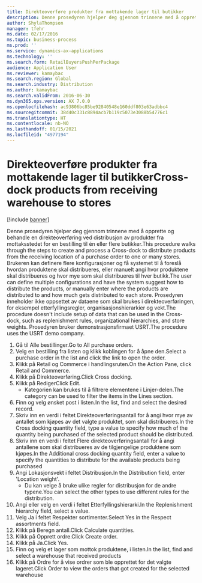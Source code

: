```yaml
---
title: Direkteoverføre produkter fra mottakende lager til butikker
description: Denne prosedyren hjelper deg gjennom trinnene med å opprette og behandle en direkteoverføring ved distribusjon av produkter fra mottaksstedet for en bestilling til én eller flere butikker.
author: ShylaThompson
manager: tfehr
ms.date: 02/17/2016
ms.topic: business-process
ms.prod: ''
ms.service: dynamics-ax-applications
ms.technology: ''
ms.search.form: RetailBuyersPushPerPackage
audience: Application User
ms.reviewer: kamaybac
ms.search.region: Global
ms.search.industry: Distribution
ms.author: kamaybac
ms.search.validFrom: 2016-06-30
ms.dyn365.ops.version: AX 7.0.0
ms.openlocfilehash: ac93806bc85be92840548e160ddf803e63adbbc4
ms.sourcegitcommit: 38d40c331c8894acb7b119c5073e3088b54776c1
ms.translationtype: HT
ms.contentlocale: nb-NO
ms.lasthandoff: 01/15/2021
ms.locfileid: "4977194"
---
```

# <a name="cross-dock-products-from-receiving-warehouse-to-stores"></a><span data-ttu-id="84f92-103">Direkteoverføre produkter fra mottakende lager til butikker</span><span class="sxs-lookup"><span data-stu-id="84f92-103">Cross-dock products from receiving warehouse to stores</span></span>

[!include [banner](../../includes/banner.md)]

<span data-ttu-id="84f92-104">Denne prosedyren hjelper deg gjennom trinnene med å opprette og behandle en direkteoverføring ved distribusjon av produkter fra mottaksstedet for en bestilling til én eller flere butikker.</span><span class="sxs-lookup"><span data-stu-id="84f92-104">This procedure walks through the steps to create and process a Cross-dock to distribute products from the receiving location of a purchase order to one or many stores.</span></span> <span data-ttu-id="84f92-105">Brukeren kan definere flere konfigurasjoner og få systemet til å foreslå hvordan produktene skal distribueres, eller manuelt angi hvor produktene skal distribueres og hvor mye som skal distribueres til hver butikk.</span><span class="sxs-lookup"><span data-stu-id="84f92-105">The user can define multiple configurations and have the system suggest how to distribute the products, or manually enter where the products are distributed to and how much gets distributed to each store.</span></span> <span data-ttu-id="84f92-106">Prosedyren inneholder ikke oppsettet av dataene som skal brukes i direkteoverføringen, for eksempel etterfyllingsregler, organisasjonshierarkier og vekt.</span><span class="sxs-lookup"><span data-stu-id="84f92-106">The procedure doesn't include setup of data that can be used in the Cross-dock, such as replenishment rules, organizational hierarchies, and store weights.</span></span> <span data-ttu-id="84f92-107">Prosedyren bruker demonstrasjonsfirmaet USRT.</span><span class="sxs-lookup"><span data-stu-id="84f92-107">The procedure uses the USRT demo company.</span></span>

1. <span data-ttu-id="84f92-108">Gå til Alle bestillinger.</span><span class="sxs-lookup"><span data-stu-id="84f92-108">Go to All purchase orders.</span></span>
2. <span data-ttu-id="84f92-109">Velg en bestilling fra listen og klikk koblingen for å åpne den.</span><span class="sxs-lookup"><span data-stu-id="84f92-109">Select a purchase order in the list and click the link to open the order.</span></span>
3. <span data-ttu-id="84f92-110">Klikk på Retail og Commerce i handlingsruten.</span><span class="sxs-lookup"><span data-stu-id="84f92-110">On the Action Pane, click Retail and Commerce.</span></span>
4. <span data-ttu-id="84f92-111">Klikk på Direkteoverføring.</span><span class="sxs-lookup"><span data-stu-id="84f92-111">Click Cross docking.</span></span>
5. <span data-ttu-id="84f92-112">Klikk på Rediger</span><span class="sxs-lookup"><span data-stu-id="84f92-112">Click Edit.</span></span>
    * <span data-ttu-id="84f92-113">Kategorien kan brukes til å filtrere elementene i Linjer-delen.</span><span class="sxs-lookup"><span data-stu-id="84f92-113">The category can be used to filter the items in the Lines section.</span></span>  
6. <span data-ttu-id="84f92-114">Finn og velg ønsket post i listen.</span><span class="sxs-lookup"><span data-stu-id="84f92-114">In the list, find and select the desired record.</span></span>
7. <span data-ttu-id="84f92-115">Skriv inn en verdi i feltet Direkteoverføringsantall for å angi hvor mye av antallet som kjøpes av det valgte produktet, som skal distribueres.</span><span class="sxs-lookup"><span data-stu-id="84f92-115">In the Cross docking quantity field, type a value to specify how much of the quantity being purchased of the selected product should be distributed.</span></span>
8. <span data-ttu-id="84f92-116">Skriv inn en verdi i feltet Flere direkteoverføringsantall for å angi antallene som skal distribueres av de tilgjengelige produktene som kjøpes.</span><span class="sxs-lookup"><span data-stu-id="84f92-116">In the Additional cross docking quantity field, enter a value to specify the quantities to distribute for the available products being purchased</span></span>
9. <span data-ttu-id="84f92-117">Angi Lokasjonsvekt i feltet Distribusjon.</span><span class="sxs-lookup"><span data-stu-id="84f92-117">In the Distribution field, enter 'Location weight'.</span></span>
    * <span data-ttu-id="84f92-118">Du kan velge å bruke ulike regler for distribusjon for de andre typene.</span><span class="sxs-lookup"><span data-stu-id="84f92-118">You can select the other types to use different rules for the distribution.</span></span>  
10. <span data-ttu-id="84f92-119">Angi eller velg en verdi i feltet Etterfyllingshierarki.</span><span class="sxs-lookup"><span data-stu-id="84f92-119">In the Replenishment hierarchy field, select a value.</span></span>
11. <span data-ttu-id="84f92-120">Velg Ja i feltet Respekter sortimenter.</span><span class="sxs-lookup"><span data-stu-id="84f92-120">Select Yes in the Respect assortments field.</span></span>
12. <span data-ttu-id="84f92-121">Klikk på Beregn antall.</span><span class="sxs-lookup"><span data-stu-id="84f92-121">Click Calculate quantities.</span></span>
13. <span data-ttu-id="84f92-122">Klikk på Opprett ordre.</span><span class="sxs-lookup"><span data-stu-id="84f92-122">Click Create order.</span></span>
14. <span data-ttu-id="84f92-123">Klikk på Ja.</span><span class="sxs-lookup"><span data-stu-id="84f92-123">Click Yes.</span></span>
15. <span data-ttu-id="84f92-124">Finn og velg et lager som mottok produktene, i listen.</span><span class="sxs-lookup"><span data-stu-id="84f92-124">In the list, find and select a warehouse that received products</span></span>
16. <span data-ttu-id="84f92-125">Klikk på Ordre for å vise ordrer som ble opprettet for det valgte lageret.</span><span class="sxs-lookup"><span data-stu-id="84f92-125">Click Order to view the orders that got created for the selected warehouse</span></span>

